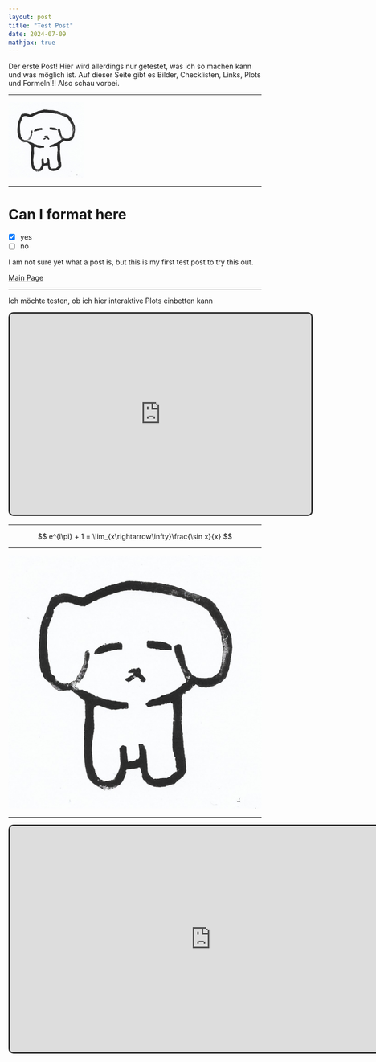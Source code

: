 ```yaml
---
layout: post
title: "Test Post"
date: 2024-07-09
mathjax: true
---
```


Der erste Post! Hier wird allerdings nur getestet, was ich so machen kann und was möglich ist. Auf dieser Seite gibt es Bilder, Checklisten, Links, Plots und Formeln!!! Also schau vorbei.

***

<img src="/assets/pictures/boi.jpg" alt="Boi" width="150"/>

***

# Can I format here

- [x] yes
- [ ] no

I am not sure yet what a post is, but this is my first test post to try this out.

[Main Page](https://eloisius.github.io)

***

Ich möchte testen, ob ich hier interaktive Plots einbetten kann

<center>
 <iframe src="https://eloisius.github.io/file.html" title="Test Plot" width=600 height=400 style="border:3px solid #333333;border-radius:10px"></iframe>
</center>

***

$$ e^{i\pi} + 1 = \lim_{x\rightarrow\infty}\frac{\sin x}{x} $$

***

![Boi](/assets/pictures/boi.jpg)

***

<center>
 <iframe src="https://www.youtube.com/embed/v4S6t9SF82c?mute=1" width=800 height=450 style="border:3px solid #333333;border-radius:10px"></iframe>
</center>